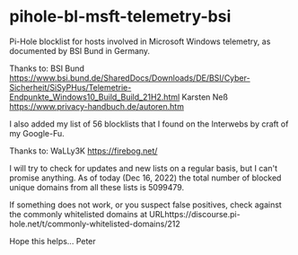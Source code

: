 # pihole-bl-msft-telemetry-bsi
Pi-Hole blocklist for hosts involved in Microsoft Windows telemetry, as documented by BSI Bund in Germany.

Thanks to:
  BSI Bund      https://www.bsi.bund.de/SharedDocs/Downloads/DE/BSI/Cyber-Sicherheit/SiSyPHus/Telemetrie-Endpunkte_Windows10_Build_Build_21H2.html
  Karsten Neß   https://www.privacy-handbuch.de/autoren.htm

I also added my list of 56 blocklists that I found on the Interwebs by craft of my Google-Fu.

Thanks to:
  WaLLy3K       https://firebog.net/

I will try to check for updates and new lists on a regular basis, but I can't promise anything.
As of today (Dec 16, 2022) the total number of blocked unique domains from all these lists is 5099479.

If something does not work, or you suspect false positives, check against the commonly whitelisted domains
at URLhttps://discourse.pi-hole.net/t/commonly-whitelisted-domains/212

Hope this helps...
Peter
